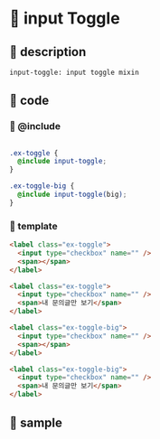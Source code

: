 # &#x1F4CC; input Toggle 

## &#x1F4C1; description
```bash
input-toggle: input toggle mixin
```

## &#x1F4C1; code

### &#x1F4DD; @include
```scss

.ex-toggle {
  @include input-toggle;
}

.ex-toggle-big {
  @include input-toggle(big);
}
```

### &#x1F4DD; template
```html
<label class="ex-toggle">
  <input type="checkbox" name="" />
  <span></span>
</label>

<label class="ex-toggle">
  <input type="checkbox" name="" />
  <span>내 문의글만 보기</span>
</label>

<label class="ex-toggle-big">
  <input type="checkbox" name="" />
  <span></span>
</label>

<label class="ex-toggle-big">
  <input type="checkbox" name="" />
  <span>내 문의글만 보기</span>
</label>
```

## &#x1F4C1; sample


